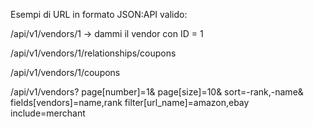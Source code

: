 Esempi di URL in formato JSON:API valido:

/api/v1/vendors/1 -> dammi il vendor con ID = 1

/api/v1/vendors/1/relationships/coupons

/api/v1/vendors/1/coupons

/api/v1/vendors?
page[number]=1&
page[size]=10&
sort=-rank,-name&
fields[vendors]=name,rank
filter[url_name]=amazon,ebay
include=merchant